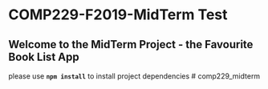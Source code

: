 # COMP229-F2019-MidTerm Test

## Welcome to the MidTerm Project - the Favourite Book List App

please use **`npm install`** to install project dependencies
#   c o m p 2 2 9 _ m i d t e r m  
 